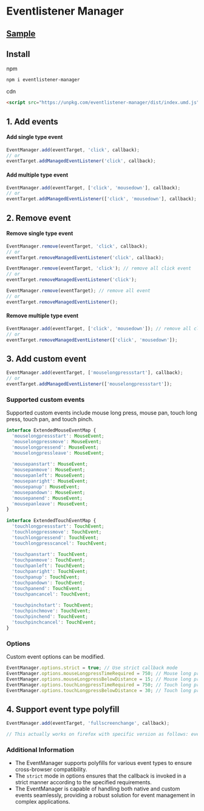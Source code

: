 # Eventlistener Manager

## [Sample](https://pjy0509.github.io/example/eventlistener-manager/)

## Install
npm
```bash
npm i eventlistener-manager
```
cdn
```html
<script src="https://unpkg.com/eventlistener-manager/dist/index.umd.js"></script>
```

## 1. Add events
#### Add single type event
```typescript
EventManager.add(eventTarget, 'click', callback);
// or
eventTarget.addManagedEventListener('click', callback);
``` 
#### Add multiple type event
```typescript
EventManager.add(eventTarget, ['click', 'mousedown'], callback);
// or
eventTarget.addManagedEventListener(['click', 'mousedown'], callback);
``` 
## 2. Remove event
#### Remove single type event
```typescript
EventManager.remove(eventTarget, 'click', callback);
// or
eventTarget.removeManagedEventListener('click', callback);
``` 
```typescript
EventManager.remove(eventTarget, 'click'); // remove all click event
// or
eventTarget.removeManagedEventListener('click');
``` 
```typescript
EventManager.remove(eventTarget); // remove all event
// or
eventTarget.removeManagedEventListener();
``` 
#### Remove multiple type event
```typescript
EventManager.add(eventTarget, ['click', 'mousedown']); // remove all click, mousedown event
// or
eventTarget.removeManagedEventListener(['click', 'mousedown']);
``` 
## 3. Add custom event
```typescript
EventManager.add(eventTarget, ['mouselongpressstart'], callback);
// or
eventTarget.addManagedEventListener(['mouselongpressstart']);
``` 
### Supported custom events
Supported custom events include mouse long press, mouse pan, touch long press, touch pan, and touch pinch.
```typescript
interface ExtendedMouseEventMap {  
  'mouselongpressstart': MouseEvent;  
  'mouselongpressmove': MouseEvent;  
  'mouselongpressend': MouseEvent;  
  'mouselongpressleave': MouseEvent;  
  
  'mousepanstart': MouseEvent;  
  'mousepanmove': MouseEvent;  
  'mousepanleft': MouseEvent;  
  'mousepanright': MouseEvent;  
  'mousepanup': MouseEvent;  
  'mousepandown': MouseEvent;  
  'mousepanend': MouseEvent;  
  'mousepanleave': MouseEvent;  
}  
  
interface ExtendedTouchEventMap {  
  'touchlongpressstart': TouchEvent;  
  'touchlongpressmove': TouchEvent;  
  'touchlongpressend': TouchEvent;  
  'touchlongpresscancel': TouchEvent;  
  
  'touchpanstart': TouchEvent;  
  'touchpanmove': TouchEvent;  
  'touchpanleft': TouchEvent;  
  'touchpanright': TouchEvent;  
  'touchpanup': TouchEvent;  
  'touchpandown': TouchEvent;  
  'touchpanend': TouchEvent;  
  'touchpancancel': TouchEvent;  
  
  'touchpinchstart': TouchEvent;  
  'touchpinchmove': TouchEvent;  
  'touchpinchend': TouchEvent;  
  'touchpinchcancel': TouchEvent;  
}
```
### Options
Custom event options can be modified.
```typescript
EventManager.options.strict = true; // Use strict callback mode
EventManager.options.mouseLongpressTimeRequired = 750; // Mouse long press time required
EventManager.options.mouseLongpressBelowDistance = 15; // Mouse long press below distance
EventManager.options.touchLongpressTimeRequired = 750; // Touch long press time required
EventManager.options.touchLongpressBelowDistance = 30; // Touch long press below distance
```
## 4. Support event type polyfill
```typescript
EventManager.add(eventTarget, 'fullscreenchange', callback);

// This actually works on firefox with specific version as follows: eventTarget.addEventListener('mozfullscreenchange', callback);
```
### Additional Information

-   The EventManager supports polyfills for various event types to ensure cross-browser compatibility.
-   The `strict` mode in options ensures that the callback is invoked in a strict manner according to the specified requirements.
-   The EventManager is capable of handling both native and custom events seamlessly, providing a robust solution for event management in complex applications.
